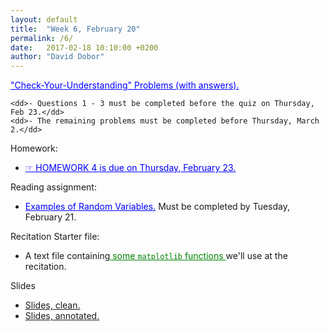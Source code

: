 ```yaml
---
layout: default
title:  "Week 6, February 20"
permalink: /6/
date:   2017-02-18 10:10:00 +0200
author: "David Dobor"
---
```


<dl>
  <dt><a href="6/Unit4-DicrRV-CYU.pdf" style="color: blue">"Check-Your-Understanding" Problems (with answers).</a></dt>

    <dd>- Questions 1 - 3 must be completed before the quiz on Thursday, Feb 23.</dd>
    <dd>- The remaining problems must be completed before Thursday, March 2.</dd>
</dl>

Homework:
<ul>
<li><a href="6/hwk04.pdf" style="color: blue">&#x261E; HOMEWORK 4  is due on Thursday, February 23. </a></li>
</ul>

Reading assignment:
<ul>
  <li><a href="6/DiscrRVexamples.pdf" style="color: blue">Examples of Random Variables.</a>  Must be completed by Tuesday, February 21. </li>
</ul>

Recitation Starter file:
<ul>
  <li>A text file containing<a href="6/Recit-Binom-Plots.txt" style="color: green"> some <code>matplotlib</code> functions </a>we'll use at the recitation. </li>
</ul>



Slides
<ul>
  <li><a href="6/slides-clean.pdf">Slides, clean.</a></li>
  <li><a href="6/slides-annotated.pdf">Slides, annotated.</a></li>
</ul>
